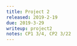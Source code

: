 ```yaml
---
title: Project 2
released: 2019-2-19
due: 2019-3-29
writeup: project2
notes: CP1 3/4, CP2 3/22 
---
```

